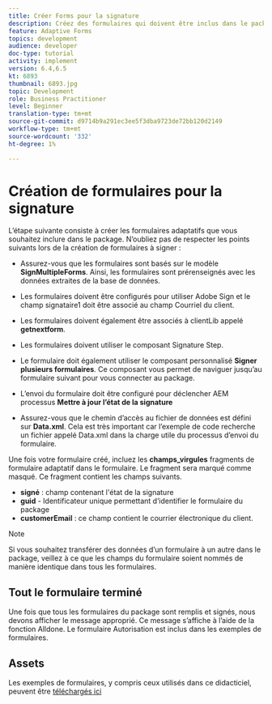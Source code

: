```yaml
---
title: Créer Forms pour la signature
description: Créez des formulaires qui doivent être inclus dans le pack de signature.
feature: Adaptive Forms
topics: development
audience: developer
doc-type: tutorial
activity: implement
version: 6.4,6.5
kt: 6893
thumbnail: 6893.jpg
topic: Development
role: Business Practitioner
level: Beginner
translation-type: tm+mt
source-git-commit: d9714b9a291ec3ee5f3dba9723de72bb120d2149
workflow-type: tm+mt
source-wordcount: '332'
ht-degree: 1%

---
```



# Création de formulaires pour la signature

L’étape suivante consiste à créer les formulaires adaptatifs que vous souhaitez inclure dans le package. N’oubliez pas de respecter les points suivants lors de la création de formulaires à signer :

* Assurez-vous que les formulaires sont basés sur le modèle **SignMultipleForms**. Ainsi, les formulaires sont prérenseignés avec les données extraites de la base de données.

* Les formulaires doivent être configurés pour utiliser Adobe Sign et le champ signataire1 doit être associé au champ Courriel du client.
* Les formulaires doivent également être associés à clientLib appelé **getnextform**.
* Les formulaires doivent utiliser le composant Signature Step.
* Le formulaire doit également utiliser le composant personnalisé **Signer plusieurs formulaires**. Ce composant vous permet de naviguer jusqu’au formulaire suivant pour vous connecter au package.
* L’envoi du formulaire doit être configuré pour déclencher AEM processus **Mettre à jour l’état de la signature**
* Assurez-vous que le chemin d’accès au fichier de données est défini sur **Data.xml**. Cela est très important car l’exemple de code recherche un fichier appelé Data.xml dans la charge utile du processus d’envoi du formulaire.

Une fois votre formulaire créé, incluez les **champs_virgules** fragments de formulaire adaptatif dans le formulaire. Le fragment sera marqué comme masqué. Ce fragment contient les champs suivants.

* **signé**  : champ contenant l&#39;état de la signature
* **guid**  - Identificateur unique permettant d’identifier le formulaire du package
* **customerEmail**  : ce champ contient le courrier électronique du client.



>[!NOTE]
>Si vous souhaitez transférer des données d’un formulaire à un autre dans le package, veillez à ce que les champs du formulaire soient nommés de manière identique dans tous les formulaires.

## Tout le formulaire terminé

Une fois que tous les formulaires du package sont remplis et signés, nous devons afficher le message approprié. Ce message s’affiche à l’aide de la fonction Alldone. Le formulaire Autorisation est inclus dans les exemples de formulaires.

## Assets

Les exemples de formulaires, y compris ceux utilisés dans ce didacticiel, peuvent être [téléchargés ici](assets/forms-for-signing.zip)

